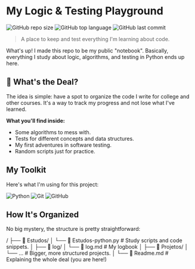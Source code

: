 # My Logic & Testing Playground

![GitHub repo size](https://img-shields.io/github/repo-size/Setmus/Logic-Testing-Studies?style=for-the-badge)
![GitHub top language](https://img.shields.io/github/languages/top/Setmus/Logic-Testing-Studies?style=for-the-badge)
![GitHub last commit](https://img.shields.io/github/last-commit/Setmus/Logic-Testing-Studies?style=for-the-badge)

> A place to keep and test everything I'm learning about code.

What's up! I made this repo to be my public "notebook". Basically, everything I study about logic, algorithms, and testing in Python ends up here.

## 🎯 What's the Deal?

The idea is simple: have a spot to organize the code I write for college and other courses. It's a way to track my progress and not lose what I've learned.

**What you'll find inside:**
* Some algorithms to mess with.
* Tests for different concepts and data structures.
* My first adventures in software testing.
* Random scripts just for practice.

## My Toolkit

Here's what I'm using for this project:

![Python](https://img.shields.io/badge/python-3670A0?style=for-the-badge&logo=python&logoColor=ffdd54)
![Git](https://img.shields.io/badge/git-%23F05033.svg?style=for-the-badge&logo=git&logoColor=white)
![GitHub](https://img.shields.io/badge/github-%23121011.svg?style=for-the-badge&logo=github&logoColor=white)

## How It's Organized

No big mystery, the structure is pretty straightforward:

/
├── 📁 Estudos/
│   └── 📜 Estudos-python.py     # Study scripts and code snippets.
│
├── 📁 log/
│   └── 📄 log.md                # My logbook
│
├── 📁 Projetos/
│   └── ...                      # Bigger, more structured projects.
│
└── 📄 Readme.md                 # Explaining the whole deal (you are here!)